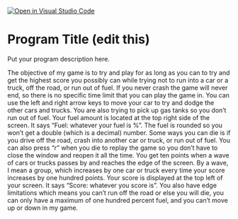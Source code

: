 [![Open in Visual Studio Code](https://classroom.github.com/assets/open-in-vscode-f059dc9a6f8d3a56e377f745f24479a46679e63a5d9fe6f495e02850cd0d8118.svg)](https://classroom.github.com/online_ide?assignment_repo_id=6696485&assignment_repo_type=AssignmentRepo)
# Program Title (edit this)

Put your program description here.


The objective of my game is to try and play for as long as you can to try and get the highest score you possibly can while trying not to run into a car or a truck, off the road, or run out of fuel. If you never crash the game will never end, so there is no specific time limit that you can play the game in. You can use the left and right arrow keys to move your car to try and dodge the other cars and trucks. You are also trying to pick up gas tanks so you don’t run out of fuel. Your fuel amount is located at the top right side of the screen. It says “Fuel: whatever your fuel is %”.  The fuel is rounded so you won’t get a double (which is a decimal) number. Some ways you can die is if you drive off the road, crash into another car or truck, or run out of fuel. You can also press “r” when you die to replay the game so you don’t have to close the window and reopen it all the time. You get ten points when a wave of cars or trucks passes by and reaches the edge of the screen. By a wave, I mean a group, which increases by one car or truck every time your score increases by one hundred points. Your score is displayed at the top left of your screen. It says “Score: whatever you score is”. You also have edge limitations which means you can’t run off the road or else you will die, you can only have a maximum of one hundred percent fuel, and you can’t move up or down in my game.

